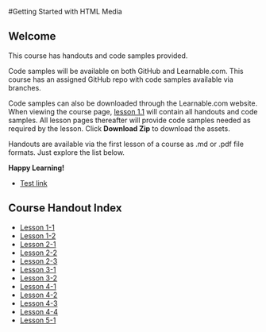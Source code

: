 #Getting Started with HTML Media
## Welcome
This course has handouts and code samples provided.

Code samples will be available on both GitHub and Learnable.com. This course has an assigned GitHub repo with code samples available via branches. 

Code samples can also be downloaded through the Learnable.com website. When viewing the course page, [lesson 1.1](https://github.com/learnable-content/htmlmedia/blob/lesson1.1) will contain all handouts and code samples. All lesson pages thereafter will provide code samples needed as required by the lesson. Click **Download Zip** to download the assets.

Handouts are available via the first lesson of a course as .md or .pdf file formats. Just explore the list below.

**Happy Learning!**

* [Test link](https://github.com/learnable-content/htmlmedia/blob/lesson1.1/Getting_Started_with_HTML_Media_handouts/lesson1-1.md)
## Course Handout Index

* [Lesson 1-1](https://github.com/learnable-content/htmlmedia/blob/lesson1.1/Getting_Started_with_HTML_Media_handouts/lesson1-1.md)
* [Lesson 1-2](https://github.com/learnable-content/htmlmedia/blob/lesson1.2/Getting_Started_with_HTML_Media_handouts/lesson1-2.md)
* [Lesson 2-1](https://github.com/learnable-content/htmlmedia/blob/lesson2.1/Getting_Started_with_HTML_Media_handouts/lesson2-1.md)
* [Lesson 2-2](https://github.com/learnable-content/htmlmedia/blob/lesson2.2/Getting_Started_with_HTML_Media_handouts/lesson2-2.md)
* [Lesson 2-3](https://github.com/learnable-content/htmlmedia/blob/lesson2.3/Getting_Started_with_HTML_Media_handouts/lesson2-3.md)
* [Lesson 3-1](https://github.com/learnable-content/htmlmedia/blob/lesson3.1/Getting_Started_with_HTML_Media_handouts/lesson3-1.md)
* [Lesson 3-2](https://github.com/learnable-content/htmlmedia/blob/lesson3.2/Getting_Started_with_HTML_Media_handouts/lesson3-2.md)
* [Lesson 4-1](https://github.com/learnable-content/htmlmedia/blob/lesson4.1/Getting_Started_with_HTML_Media_handouts/lesson4-1.md)
* [Lesson 4-2](https://github.com/learnable-content/htmlmedia/blob/lesson4.2/Getting_Started_with_HTML_Media_handouts/lesson4-2.md)
* [Lesson 4-3](https://github.com/learnable-content/htmlmedia/blob/lesson4.3/Getting_Started_with_HTML_Media_handouts/lesson4-3.md)
* [Lesson 4-4](https://github.com/learnable-content/htmlmedia/blob/lesson4.4/Getting_Started_with_HTML_Media_handouts/lesson4-4.md)
* [Lesson 5-1](https://github.com/learnable-content/htmlmedia/blob/lesson5.1/Getting_Started_with_HTML_Media_handouts/lesson5-1.md)